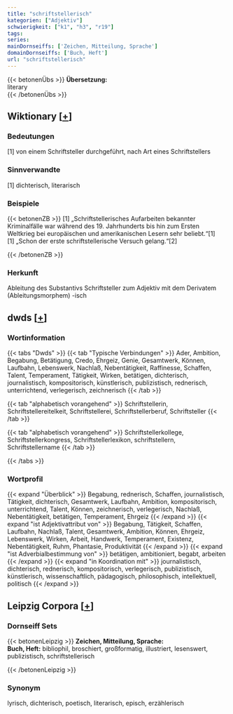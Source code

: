 ```yaml
---
title: "schriftstellerisch"
kategorien: ["Adjektiv"]
schwierigkeit: ["k1", "h3", "r19"]
tags:
series:
mainDornseiffs: ['Zeichen, Mitteilung, Sprache']
domainDornseiffs: ['Buch, Heft']
url: "schriftstellerisch"
---
```


{{< betonenÜbs >}}
**Übersetzung:**  
literary  
{{< /betonenÜbs >}}

## Wiktionary [[+](https://de.wiktionary.org/wiki/schriftstellerisch)]

### Bedeutungen
[1] von einem Schriftsteller durchgeführt, nach Art eines Schriftstellers  

### Sinnverwandte
[1] dichterisch, literarisch  

### Beispiele
{{< betonenZB >}}
[1] „Schriftstellerisches Aufarbeiten bekannter Kriminalfälle war während des 19. Jahrhunderts bis hin zum Ersten Weltkrieg bei europäischen und amerikanischen Lesern sehr beliebt.“[1]  
[1] „Schon der erste schriftstellerische Versuch gelang.“[2]  

{{< /betonenZB >}}
### Herkunft
Ableitung des Substantivs Schriftsteller zum Adjektiv mit dem Derivatem (Ableitungsmorphem) -isch  



## dwds [[+](https://www.dwds.de/wb/schriftstellerisch)]

### Wortinformation
{{< tabs "Dwds" >}}
{{< tab "Typische Verbindungen" >}}
Ader, Ambition, Begabung, Betätigung, Credo, Ehrgeiz, Genie, Gesamtwerk, Können, Laufbahn, Lebenswerk, Nachlaß, Nebentätigkeit, Raffinesse, Schaffen, Talent, Temperament, Tätigkeit, Wirken, betätigen, dichterisch, journalistisch, kompositorisch, künstlerisch, publizistisch, rednerisch, unterrichtend, verlegerisch, zeichnerisch
{{< /tab >}}

{{< tab "alphabetisch vorangehend" >}}
Schriftstellerin, Schriftstellereitelkeit, Schriftstellerei, Schriftstellerberuf, Schriftsteller
{{< /tab >}}

{{< tab "alphabetisch vorangehend" >}}
Schriftstellerkollege, Schriftstellerkongress, Schriftstellerlexikon, schriftstellern, Schriftstellername
{{< /tab >}}

{{< /tabs >}}

### Wortprofil
{{< expand "Überblick" >}} Begabung, rednerisch, Schaffen, journalistisch, Tätigkeit, dichterisch, Gesamtwerk, Laufbahn, Ambition, kompositorisch, unterrichtend, Talent, Können, zeichnerisch, verlegerisch, Nachlaß, Nebentätigkeit, betätigen, Temperament, Ehrgeiz {{< /expand >}}
{{< expand "ist Adjektivattribut von" >}} Begabung, Tätigkeit, Schaffen, Laufbahn, Nachlaß, Talent, Gesamtwerk, Ambition, Können, Ehrgeiz, Lebenswerk, Wirken, Arbeit, Handwerk, Temperament, Existenz, Nebentätigkeit, Ruhm, Phantasie, Produktivität {{< /expand >}}
{{< expand "ist Adverbialbestimmung von" >}} betätigen, ambitioniert, begabt, arbeiten {{< /expand >}}
{{< expand "in Koordination mit" >}} journalistisch, dichterisch, rednerisch, kompositorisch, verlegerisch, publizistisch, künstlerisch, wissenschaftlich, pädagogisch, philosophisch, intellektuell, politisch {{< /expand >}}

## Leipzig Corpora [[+](https://corpora.uni-leipzig.de/en/res?word=schriftstellerisch&corpusId=deu_newscrawl-public_2018)]

### Dornseiff Sets
{{< betonenLeipzig >}}
**Zeichen, Mitteilung, Sprache:**  
**Buch, Heft:** bibliophil, broschiert, großformatig, illustriert, lesenswert, publizistisch, schriftstellerisch  

{{< /betonenLeipzig >}}

### Synonym
lyrisch, dichterisch, poetisch, literarisch, episch, erzählerisch

